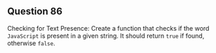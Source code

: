 ## Question 86
Checking for Text Presence: Create a function that checks if the word `JavaScript` is present in a given string. It should return `true` if found, otherwise `false`.

